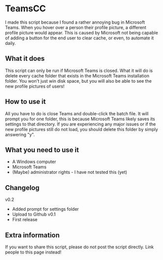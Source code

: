 # TeamsCC
I made this script because I found a rather annoying bug in Microsoft Teams. When you hover over a person their profile picture, a different profile picture would appear.
This is caused by Microsoft not being capable of adding a button for the end user to clear cache, or even, to automate it daily.

## What it does
This script can only be run if Microsoft Teams is closed. What it will do is delete every cache folder that exists in the Microsoft Teams installation folder.
You won't just win disk space, but you will also be able to see the new profile pictures of users!

## How to use it
All you have to do is close Teams and double-click the batch file.
It will prompt you for one folder, this is because Microsoft Teams likely saves its settings to that directory.
If you are experiencing any major issues or if the new profile pictures still do not load, you should delete this folder by simply answering "y".

## What you need to use it
- A Windows computer
- Microsoft Teams
- (Maybe) administrator rights - I have not tested this (yet)

## Changelog
v0.2
- Added prompt for settings folder
- Upload to Github
v0.1
- First release

## Extra information
If you want to share this script, please do not post the script directly. Link people to this page instead!
